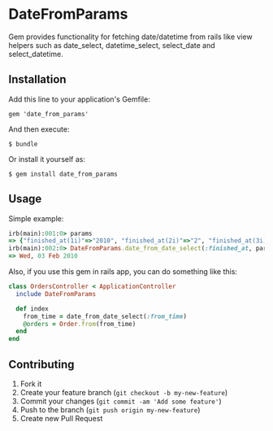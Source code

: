 # DateFromParams

Gem provides functionality for fetching date/datetime from rails like view helpers such as date_select, datetime_select, select_date and select_datetime.

## Installation

Add this line to your application's Gemfile:

    gem 'date_from_params'

And then execute:

    $ bundle

Or install it yourself as:

    $ gem install date_from_params

## Usage

Simple example:
```ruby
irb(main):001:0> params
=> {"finished_at(1i)"=>"2010", "finished_at(2i)"=>"2", "finished_at(3i)"=>"3"}
irb(main):002:0> DateFromParams.date_from_date_select(:finished_at, params)
=> Wed, 03 Feb 2010
```

Also, if you use this gem in rails app, you can do something like this:

```ruby
class OrdersController < ApplicationController
  include DateFromParams

  def index
    from_time = date_from_date_select(:from_time)
    @orders = Order.from(from_time)
  end
end

```

## Contributing

1. Fork it
2. Create your feature branch (`git checkout -b my-new-feature`)
3. Commit your changes (`git commit -am 'Add some feature'`)
4. Push to the branch (`git push origin my-new-feature`)
5. Create new Pull Request

